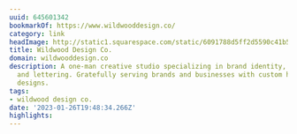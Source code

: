 ```yaml
---
uuid: 645601342
bookmarkOf: https://www.wildwooddesign.co/
category: link
headImage: http://static1.squarespace.com/static/6091788d5ff2d5590c41b5d5/t/62144326736f4413502083b1/1645495080502/WDC-Social-Sharing-Image.jpg?format=1500w
title: Wildwood Design Co.
domain: wildwooddesign.co
description: A one-man creative studio specializing in brand identity, illustration
  and lettering. Gratefully serving brands and businesses with custom hand crafted
  designs.
tags:
- wildwood design co.
date: '2023-01-26T19:48:34.266Z'
highlights: 
---
```



